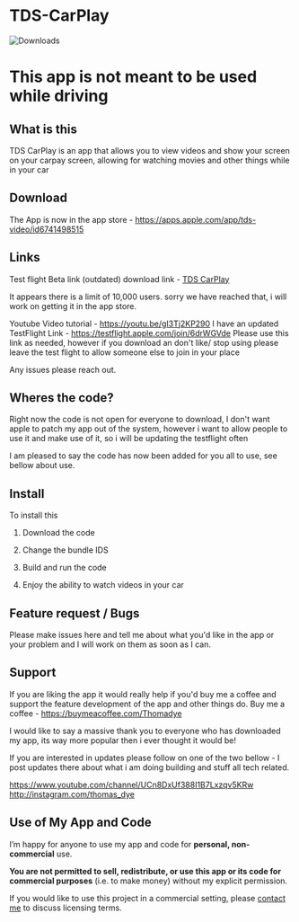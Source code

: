 # TDS-CarPlay

![Downloads](https://api.thomasdye.net/app/ThomasRandom/TDSVideo/AmountOfDownloads)

# This app is not meant to be used while driving 

## What is this 

TDS CarPlay is an app that allows you to view videos and show your screen on your carpay screen, allowing for watching movies and other things while in your car


## Download 

The App is now in the app store - https://apps.apple.com/app/tds-video/id6741498515 

## Links 
Test flight Beta link  (outdated) download link - [TDS CarPlay](https://testflight.apple.com/join/1Z9HQgNw) 

It appears there is a limit of 10,000 users. sorry we have reached that, i will work on getting it in the app store.

Youtube Video tutorial - https://youtu.be/gI3Tj2KP290 
I have an updated TestFlight Link - https://testflight.apple.com/join/6drWGVde Please use this link as needed, however if you download an don't like/ stop using please leave the test flight to allow someone else to join in your place 




Any issues please reach out. 


## Wheres the code?
Right now the code is not open for everyone to download, I don't want apple to patch my app out of the system, however i want to allow people to use it and make use of it, so i will be updating the testflight often


I am pleased to say the code has now been added for you all to use, see bellow about use. 





## Install

To install this


1. Download the code 


2. Change the bundle IDS 


3. Build and run the code 


4. Enjoy the ability to watch videos in your car  


## Feature request / Bugs 

Please make issues here and tell me about what you'd like in the app or your problem and I will work on them as soon as I can. 


## Support 

If you are liking the app it would really help if you'd buy me a coffee and support the feature development of the app and other things do.
Buy me a coffee - https://buymeacoffee.com/Thomadye

I would like to say a massive thank you to everyone who has downloaded my app, its way more popular then i ever thought it would be!

If you are interested in updates please follow on one of the two bellow - I post updates there about what i am doing building and stuff all tech related.
 
https://www.youtube.com/channel/UCn8DxUf388I1B7Lxzqv5KRw
http://instagram.com/thomas_dye





## Use of My App and Code

I’m happy for anyone to use my app and code for **personal, non-commercial** use.

**You are not permitted to sell, redistribute, or use this app or its code for commercial purposes** (i.e. to make money) without my explicit permission.

If you would like to use this project in a commercial setting, please [contact me](mailto:apple@thomasdye.net) to discuss licensing terms.

